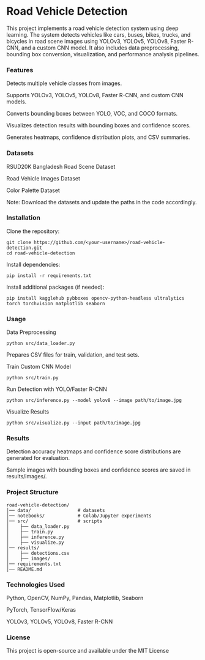 # **Road Vehicle Detection**

This project implements a road vehicle detection system using deep learning. The system detects vehicles like cars, buses, bikes, trucks, and bicycles in road scene images using YOLOv3, YOLOv5, YOLOv8, Faster R-CNN, and a custom CNN model. It also includes data preprocessing, bounding box conversion, visualization, and performance analysis pipelines.

### **Features**

Detects multiple vehicle classes from images.

Supports YOLOv3, YOLOv5, YOLOv8, Faster R-CNN, and custom CNN models.

Converts bounding boxes between YOLO, VOC, and COCO formats.

Visualizes detection results with bounding boxes and confidence scores.

Generates heatmaps, confidence distribution plots, and CSV summaries.

### **Datasets**

RSUD20K Bangladesh Road Scene Dataset

Road Vehicle Images Dataset

Color Palette Dataset

Note: Download the datasets and update the paths in the code accordingly.

### **Installation**

Clone the repository:

```
git clone https://github.com/<your-username>/road-vehicle-detection.git
cd road-vehicle-detection
```


Install dependencies:

```
pip install -r requirements.txt
```


Install additional packages (if needed):

```
pip install kagglehub pybboxes opencv-python-headless ultralytics torch torchvision matplotlib seaborn
```

### **Usage**

Data Preprocessing

```
python src/data_loader.py
```


Prepares CSV files for train, validation, and test sets. 

Train Custom CNN Model

```
python src/train.py
```


Run Detection with YOLO/Faster R-CNN

``` 
python src/inference.py --model yolov8 --image path/to/image.jpg
```


Visualize Results

```
python src/visualize.py --input path/to/image.jpg
```

### **Results**

Detection accuracy heatmaps and confidence score distributions are generated for evaluation.

Sample images with bounding boxes and confidence scores are saved in results/images/.

### **Project Structure**
```
road-vehicle-detection/
│── data/                 # datasets
│── notebooks/            # Colab/Jupyter experiments
│── src/                  # scripts
│    ├── data_loader.py
│    ├── train.py
│    ├── inference.py
│    ├── visualize.py
│── results/
│    ├── detections.csv
│    ├── images/
│── requirements.txt
│── README.md
```

### **Technologies Used**

Python, OpenCV, NumPy, Pandas, Matplotlib, Seaborn

PyTorch, TensorFlow/Keras

YOLOv3, YOLOv5, YOLOv8, Faster R-CNN

### **License**

This project is open-source and available under the MIT License
